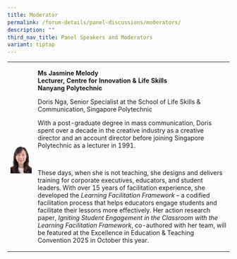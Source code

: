 ```yaml
---
title: Moderator
permalink: /forum-details/panel-discussions/moderators/
description: ""
third_nav_title: Panel Speakers and Moderators
variant: tiptap
---
```

<p></p>
<table style="minWidth: 50px">
<colgroup>
<col>
<col>
</colgroup>
<tbody>
<tr>
<th rowspan="1" colspan="1">
<p></p>
<div class="isomer-image-wrapper">
<img style="width: 100%;" height="auto" width="100%" alt="" src="/images/PF 2025/Forum Details/Facilitators_Doris_Nga.jpg">
</div>
</th>
<td rowspan="1" colspan="1">
<p><strong>Ms Jasmine Melody</strong>
<br><strong>Lecturer, Centre for Innovation &amp; Life Skills</strong>
<br><strong>Nanyang Polytechnic</strong>
</p>
<p>Doris Nga, Senior Specialist at the School of Life Skills &amp; Communication,
Singapore Polytechnic</p>
<p></p>
<p>With a post-graduate degree in mass communication, Doris spent over a
decade in the creative industry as a creative director and an account director
before joining Singapore Polytechnic as a lecturer in 1991.&nbsp;</p>
<p>&nbsp;&nbsp;</p>
<p>These days, when she is not teaching, she designs and delivers training
for corporate executives, educators, and student leaders. With over 15
years of facilitation experience, she developed the <em>Learning Facilitation Framework</em> –
a codified facilitation process that helps educators engage students and
facilitate their lessons more effectively. Her action research paper, <em>Igniting Student Engagement in the Classroom with the Learning Facilitation Framework</em>,
co-authored with her team, will be featured at the Excellence in Education
&amp; Teaching Convention 2025 in October this year.&nbsp;</p>
<p></p>
</td>
</tr>
</tbody>
</table>
<p></p>